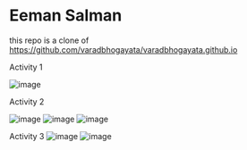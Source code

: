 # Eeman Salman

this repo is a clone of https://github.com/varadbhogayata/varadbhogayata.github.io 

Activity 1

![image](https://github.com/eemans21/eemans21.github.io/assets/74782082/57194b51-183d-4e82-b59d-b590d36f3efb)


Activity 2

![image](https://github.com/eemans21/eemans21.github.io/assets/74782082/4862232e-2da5-49e7-81d6-bf098a28e1d5)
![image](https://github.com/eemans21/eemans21.github.io/assets/74782082/cf7c1631-bd58-4b7c-b9fd-4f3a5cca2263)
![image](https://github.com/eemans21/eemans21.github.io/assets/74782082/8e522fc3-e1e9-4dc6-9e38-16b9a5fce516)



Activity 3
![image](https://github.com/eemans21/eemans21.github.io/assets/74782082/123a76b4-854f-4904-8b8c-8c9b780f14fe)
![image](https://github.com/eemans21/eemans21.github.io/assets/74782082/c8a1cefd-c006-4618-91fd-72358b584950)
